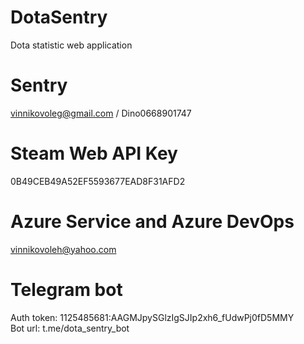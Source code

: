 # DotaSentry
Dota statistic web application



# Sentry
vinnikovoleg@gmail.com / Dino0668901747

# Steam Web API Key
0B49CEB49A52EF5593677EAD8F31AFD2

# Azure Service and Azure DevOps
vinnikovoleh@yahoo.com

# Telegram bot
Auth token: 1125485681:AAGMJpySGlzIgSJIp2xh6_fUdwPj0fD5MMY  
Bot url: t.me/dota_sentry_bot
